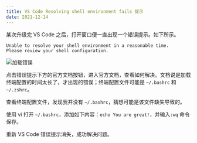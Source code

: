 ```yaml
---
title: VS Code Resolving shell environment fails 提示
date: 2021-12-14
---
```


某次升级完 VS Code 之后，打开窗口便一直出现一个错误提示。如下所示。

```
Unable to resolve your shell environment in a reasonable time.
Please review your shell configuration.
```

<!-- more -->

![加载错误](./shell-env-error.png)

点击错误提示下方的官方文档按钮，进入官方文档，查看如何解决。文档说是加载终端配置的时间太长了，才出现的错误；终端配置文件可能是 `~/.bashrc` 和 `~/.zshrc`。

查看终端配置文件，发现我并没有 `~/.bashrc`，猜想可能是该文件缺失导致的。

使用 vi 打开 `~/.bashrc`，添加如下内容：`echo You are great!`，并输入`:wq` 命令保存。

重新 VS Code 错误提示消失，成功解决问题。
